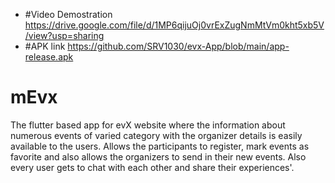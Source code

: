 * #Video Demostration
https://drive.google.com/file/d/1MP6qijuOj0vrExZugNmMtVm0kht5xb5V/view?usp=sharing
* #APK link
https://github.com/SRV1030/evx-App/blob/main/app-release.apk

# mEvx
The flutter based app for evX website where the information about numerous events of varied category with the organizer details is easily available to the users. Allows the participants to register, mark events as favorite and also allows the organizers to send in their new events. Also every user gets to chat with each other and share their experiences'.



